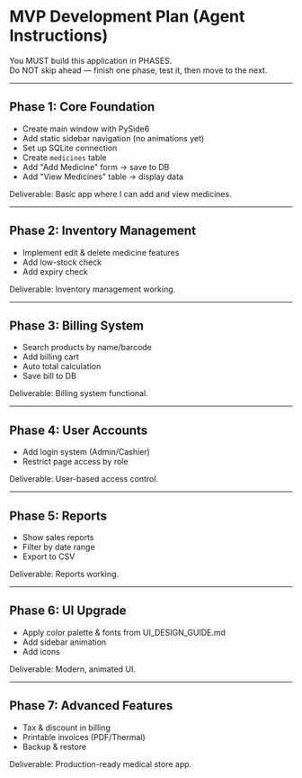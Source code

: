 # MVP Development Plan (Agent Instructions)

You MUST build this application in PHASES.  
Do NOT skip ahead — finish one phase, test it, then move to the next.

---

## Phase 1: Core Foundation
- Create main window with PySide6
- Add static sidebar navigation (no animations yet)
- Set up SQLite connection
- Create `medicines` table
- Add "Add Medicine" form → save to DB
- Add "View Medicines" table → display data

Deliverable: Basic app where I can add and view medicines.

---

## Phase 2: Inventory Management
- Implement edit & delete medicine features
- Add low-stock check
- Add expiry check

Deliverable: Inventory management working.

---

## Phase 3: Billing System
- Search products by name/barcode
- Add billing cart
- Auto total calculation
- Save bill to DB

Deliverable: Billing system functional.

---

## Phase 4: User Accounts
- Add login system (Admin/Cashier)
- Restrict page access by role

Deliverable: User-based access control.

---

## Phase 5: Reports
- Show sales reports
- Filter by date range
- Export to CSV

Deliverable: Reports working.

---

## Phase 6: UI Upgrade
- Apply color palette & fonts from UI_DESIGN_GUIDE.md
- Add sidebar animation
- Add icons

Deliverable: Modern, animated UI.

---

## Phase 7: Advanced Features
- Tax & discount in billing
- Printable invoices (PDF/Thermal)
- Backup & restore

Deliverable: Production-ready medical store app.
